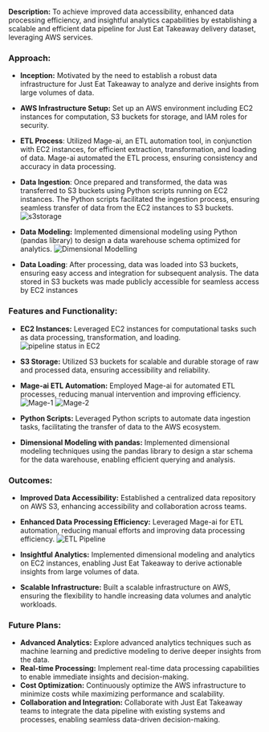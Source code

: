 **Description:** To achieve improved data accessibility, enhanced data processing efficiency, and insightful analytics capabilities by establishing a scalable and efficient data pipeline for Just Eat Takeaway delivery dataset, leveraging AWS services.

### **Approach:**
   - **Inception:** Motivated by the need to establish a robust data infrastructure for Just Eat Takeaway to analyze and derive insights from large volumes of data.
   - **AWS Infrastructure Setup:** Set up an AWS environment including EC2 instances for computation, S3 buckets for storage, and IAM roles for security.
   - **ETL Process**: Utilized Mage-ai, an ETL automation tool, in conjunction with EC2 instances, for efficient extraction, transformation, and loading of data. Mage-ai automated the ETL process, ensuring consistency and accuracy in data processing.
   - **Data Ingestion**: Once prepared and transformed, the data was transferred to S3 buckets using Python scripts running on EC2 instances. The Python scripts facilitated the ingestion process, ensuring seamless     transfer of data from the EC2 instances to S3 buckets.
     ![s3storage](https://github.com/Ashvakg/Justeats_DataEngineering/assets/83398283/1ef2b6dc-5b12-4e82-8f6c-cd2dd315deaf)
     
   - **Data Modeling:** Implemented dimensional modeling using Python (pandas library) to design a data warehouse schema optimized for analytics.
     ![Dimensional Modelling](https://github.com/Ashvakg/Justeats_DataEngineering/assets/83398283/92528843-d3b5-4987-a6c4-0c9da508a98f)
     
   - **Data Loading**: After processing, data was loaded into S3 buckets, ensuring easy access and integration for subsequent analysis. The data stored in S3 buckets was made publicly accessible for seamless access by EC2 instances

### **Features and Functionality:**
   - **EC2 Instances:** Leveraged EC2 instances for computational tasks such as data processing, transformation, and loading.
     ![pipeline status in EC2](https://github.com/Ashvakg/Justeats_DataEngineering/assets/83398283/da293885-85c2-417e-a39e-7c79b6064f6a)
     
   - **S3 Storage:** Utilized S3 buckets for scalable and durable storage of raw and processed data, ensuring accessibility and reliability.
   - **Mage-ai ETL Automation:** Employed Mage-ai for automated ETL processes, reducing manual intervention and improving efficiency.
     ![Mage-1](https://github.com/Ashvakg/Justeats_DataEngineering/assets/83398283/518e5f2d-f631-41e6-8863-6e66f6f39fe8)
     ![Mage-2](https://github.com/Ashvakg/Justeats_DataEngineering/assets/83398283/f1b3bbc0-dcd0-44b9-8d0e-c88a7da2d098)
     
   - **Python Scripts:** Leveraged Python scripts to automate data ingestion tasks, facilitating the transfer of data to the AWS ecosystem.
   - **Dimensional Modeling with pandas:** Implemented dimensional modeling techniques using the pandas library to design a star schema for the data warehouse, enabling efficient querying and analysis.

### **Outcomes:**
   - **Improved Data Accessibility:** Established a centralized data repository on AWS S3, enhancing accessibility and collaboration across teams.
   - **Enhanced Data Processing Efficiency:** Leveraged Mage-ai for ETL automation, reducing manual efforts and improving data processing efficiency.
     ![ETL Pipeline](https://github.com/Ashvakg/Justeats_DataEngineering/assets/83398283/951dd1ce-d01c-4001-9af6-5adc401a6533)
     
   - **Insightful Analytics:** Implemented dimensional modeling and analytics on EC2 instances, enabling Just Eat Takeaway to derive actionable insights from large volumes of data.
   - **Scalable Infrastructure:** Built a scalable infrastructure on AWS, ensuring the flexibility to handle increasing data volumes and analytic workloads.

### **Future Plans:**
   - **Advanced Analytics:** Explore advanced analytics techniques such as machine learning and predictive modeling to derive deeper insights from the data.
   - **Real-time Processing:** Implement real-time data processing capabilities to enable immediate insights and decision-making.
   - **Cost Optimization:** Continuously optimize the AWS infrastructure to minimize costs while maximizing performance and scalability.
   - **Collaboration and Integration:** Collaborate with Just Eat Takeaway teams to integrate the data pipeline with existing systems and processes, enabling seamless data-driven decision-making.
